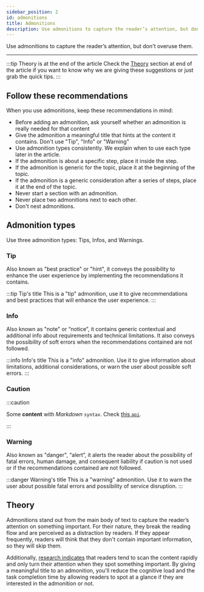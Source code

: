 ```yaml
---
sidebar_position: 2
id: admonitions
title: Admonitions
description: Use admonitions to capture the reader’s attention, but don't overuse them.
---
```


Use admonitions to capture the reader’s attention, but don't overuse them.

---

:::tip Theory is at the end of the article
Check the [Theory](#theory "Theory section of the article") section at end of the article if you want to know why we are giving these suggestions
or just grab the quick tips.
:::

## Follow these recommendations

When you use admonitions, keep these recommendations in mind:

- Before adding an admonition, ask yourself whether an admonition is really needed for that content
- Give the admonition a meaningful title that hints at the content it contains. Don't use "Tip", "Info" or "Warning"
- Use admonition types consistently. We explain when to use each type later in the article.
- If the admonition is about a specific step, place it inside the step.
- If the admonition is generic for the topic, place it at the beginning of the topic.
- If the admonition is a generic consideration after a series of steps, place it at the end of the topic.
- Never start a section with an admonition.
- Never place two admonitions next to each other.
- Don't nest admonitions.

## Admonition types

Use three admonition types: Tips, Infos, and Warnings.

### Tip

Also known as "best practice" or "hint", it conveys the possibility to enhance the user experience by implementing the recommendations it contains.

:::tip Tip's title
This is a "tip" admonition, use it to give recommendations and best practices that will enhance the user experience.
:::

### Info

Also known as "note" or “notice”, it contains generic contextual and additional info about requirements and technical limitations.
It also conveys the possibility of soft errors when the recommendations contained are not followed.

:::info Info's title
This is a "info" admonition. Use it to give information about limitations, additional considerations, or warn the user about possible soft errors.
:::

### Caution

:::caution

Some **content** with _Markdown_ `syntax`. Check [this `api`](#).

:::

### Warning

Also known as "danger", “alert”, it alerts the reader about the possibility of fatal errors,
human damage, and consequent liability if caution is not used or if the recommendations contained are not followed.

:::danger Warning's title
This is a "warning" admonition. Use it to warn the user about possible fatal errors and possibility of service disruption.
:::

## Theory

Admonitions stand out from the main body of text to capture the reader’s attention on something important.
For their nature, they break the reading flow and are perceived as a distraction by readers.
If they appear frequently, readers will think that they don't contain important information, so they will skip them.

Additionally, [research indicates](https://www.nngroup.com/articles/how-users-read-on-the-web/ "How users read on the Web by Nielsen Norman Group") that readers tend to scan the content rapidly
and only turn their attention when they spot something important.
By giving a meaningful title to an admonition, you'll reduce the cognitive load and the task completion time
by allowing readers to spot at a glance if they are interested in the admonition or not.